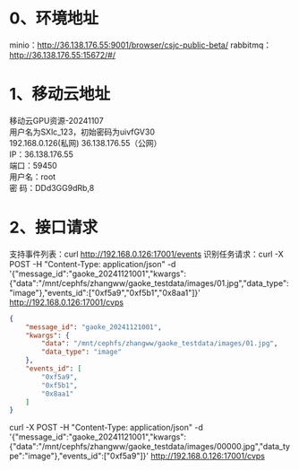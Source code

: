 # 0、环境地址

minio：http://36.138.176.55:9001/browser/csjc-public-beta/
rabbitmq：http://36.138.176.55:15672/#/

# 1、移动云地址

移动云GPU资源-20241107  
用户名为SXlc_123，初始密码为uivfGV30  
192.168.0.126(私网) 36.138.176.55（公网）  
IP：36.138.176.55  
端口：59450  
用户名：root  
密 码：DDd3GG9dRb,8

# 2、接口请求

支持事件列表：curl http://192.168.0.126:17001/events
识别任务请求：curl -X POST -H "Content-Type: application/json" -d '{"message_id":"gaoke_20241121001","kwargs":{"data":"/mnt/cephfs/zhangww/gaoke_testdata/images/01.jpg","data_type":"image"},"events_id":["0xf5a9","0xf5b1","0x8aa1"]}' http://192.168.0.126:17001/cvps

```json
{  
    "message_id": "gaoke_20241121001",  
    "kwargs": {  
        "data": "/mnt/cephfs/zhangww/gaoke_testdata/images/01.jpg",  
        "data_type": "image"  
    },  
    "events_id": [  
        "0xf5a9",  
        "0xf5b1",  
        "0x8aa1"  
    ]  
}
```


curl -X POST -H "Content-Type: application/json" -d '{"message_id":"gaoke_20241121001","kwargs":{"data":"/mnt/cephfs/zhangww/gaoke_testdata/images/00000.jpg","data_type":"image"},"events_id":["0xf5a9"]}' http://192.168.0.126:17001/cvps
